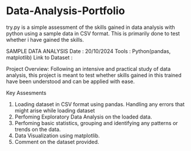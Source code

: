 # Data-Analysis-Portfolio
try.py is a simple assessment of the skills gained in data analysis with python using a sample data in CSV format. This is primarily done to test whether i have gained the skills.

SAMPLE DATA ANALYSIS
Date : 20/10/2024
Tools : Python(pandas, matplotlib)
Link to Dataset : 

Project Overview: 
Following an intensive and practical study of data analysis, this project is meant to test whether skills gained in this trained have been understood and can be applied with ease.

Key Assesments
1. Loading dataset in CSV format using pandas. Handling any errors that might arise while loading dataset
2. Perfoming Exploratory Data Analysis on the loaded data.
3. Perfoming basic statistics, grouping and identifying any patterns or trends on the data.
4. Data Visualization using matplotlib.
5. Comment on the dataset provided.


